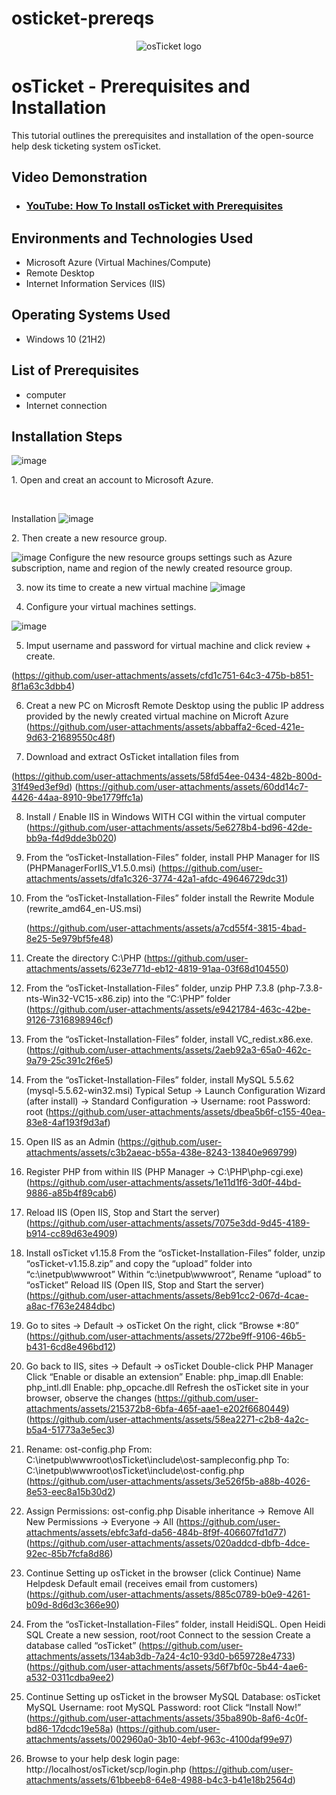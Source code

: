 # osticket-prereqs
<p align="center">
<img src="https://i.imgur.com/Clzj7Xs.png" alt="osTicket logo"/>
</p>

<h1>osTicket - Prerequisites and Installation</h1>
This tutorial outlines the prerequisites and installation of the open-source help desk ticketing system osTicket.<br />


<h2>Video Demonstration</h2>

- ### [YouTube: How To Install osTicket with Prerequisites](https://www.youtube.com)

<h2>Environments and Technologies Used</h2>

- Microsoft Azure (Virtual Machines/Compute)
- Remote Desktop
- Internet Information Services (IIS)

<h2>Operating Systems Used </h2>

- Windows 10</b> (21H2)

<h2>List of Prerequisites</h2>

- computer
- Internet connection


<h2>Installation Steps</h2>

 ![image](https://github.com/hughscode/osticket-prereqs/assets/147445518/f93981d0-89f9-40b1-8a60-f99c444b3f72)
<p>
1. Open and creat an account to Microsoft Azure.
</p>
<br />






Installation
 ![image](https://github.com/hughscode/osticket-prereqs/assets/147445518/79359a46-895f-498d-9125-4b408fa59f95)

<p>
2. Then create a new resource group.
  
 ![image](https://github.com/hughscode/osticket-prereqs/assets/147445518/fe95473c-fb08-4316-b2f4-4a8a1dbfb42c)
Configure the new resource groups settings such as Azure subscription, name and region of the newly created resource group.


3. now its time to create a new virtual machine
 ![image](https://github.com/hughscode/osticket-prereqs/assets/147445518/debf1236-2497-4175-a6ef-9294ff54fe08)


4. Configure your virtual machines settings.

![image](https://github.com/hughscode/osticket-prereqs/assets/147445518/d19968f3-ea49-464c-8c2e-7cbef8e7a6de)


5. Imput username and password for virtual machine and click review + create.

(https://github.com/user-attachments/assets/cfd1c751-64c3-475b-b851-8f1a63c3dbb4)


6. Creat a new PC on Microsft Remote Desktop using the public IP address provided by the newly created virtual machine on Microft Azure
(https://github.com/user-attachments/assets/abbaffa2-6ced-421e-9d63-21689550c48f)


7. Download and extract OsTicket intallation files from [
](https://docs.google.com/document/d/1DyjX8LeVU98LjhXO2t2K2F0aHywI2N9GD57T3taO5qo/edit?pli=1&tab=t.0)

(https://github.com/user-attachments/assets/58fd54ee-0434-482b-800d-31f49ed3ef9d)
(https://github.com/user-attachments/assets/60dd14c7-4426-44aa-8910-9be1779ffc1a)


8. Install / Enable IIS in Windows WITH CGI within the virtual computer
(https://github.com/user-attachments/assets/5e6278b4-bd96-42de-bb9a-f4d9dde3b020)


9. From the “osTicket-Installation-Files” folder, install PHP Manager for IIS (PHPManagerForIIS_V1.5.0.msi)
(https://github.com/user-attachments/assets/dfa1c326-3774-42a1-afdc-49646729dc31)


  10. From the “osTicket-Installation-Files” folder install the Rewrite Module (rewrite_amd64_en-US.msi)<p>
  (https://github.com/user-attachments/assets/a7cd55f4-3815-4bad-8e25-5e979bf5fe48)


11. Create the directory C:\PHP
(https://github.com/user-attachments/assets/623e771d-eb12-4819-91aa-03f68d104550)


12. From the “osTicket-Installation-Files” folder, unzip PHP 7.3.8 (php-7.3.8-nts-Win32-VC15-x86.zip) into the “C:\PHP” folder
(https://github.com/user-attachments/assets/e9421784-463c-42be-9126-7316898946cf)


13. From the “osTicket-Installation-Files” folder, install VC_redist.x86.exe.
(https://github.com/user-attachments/assets/2aeb92a3-65a0-462c-9a79-25c391c2f6e5)


14. From the “osTicket-Installation-Files” folder, install MySQL 5.5.62 (mysql-5.5.62-win32.msi)
Typical Setup ->
Launch Configuration Wizard (after install) ->
Standard Configuration ->
Username: root
Password: root
(https://github.com/user-attachments/assets/dbea5b6f-c155-40ea-83e8-4af193f9d3af)


15. Open IIS as an Admin
(https://github.com/user-attachments/assets/c3b2aeac-b55a-438e-8243-13840e969799)


16. Register PHP from within IIS (PHP Manager -> C:\PHP\php-cgi.exe)
(https://github.com/user-attachments/assets/1e11d1f6-3d0f-44bd-9886-a85b4f89cab6)


17. Reload IIS (Open IIS, Stop and Start the server)
(https://github.com/user-attachments/assets/7075e3dd-9d45-4189-b914-cc89d63e4909)


18. Install osTicket v1.15.8
From the “osTicket-Installation-Files” folder, unzip “osTicket-v1.15.8.zip” and copy the “upload” folder into “c:\inetpub\wwwroot”
Within “c:\inetpub\wwwroot”, Rename “upload” to “osTicket”
Reload IIS (Open IIS, Stop and Start the server)
(https://github.com/user-attachments/assets/8eb91cc2-067d-4cae-a8ac-f763e2484dbc)


19. Go to sites -> Default -> osTicket
On the right, click “Browse *:80”
(https://github.com/user-attachments/assets/272be9ff-9106-46b5-b431-6cd8e496bd12)


20. Go back to IIS, sites -> Default -> osTicket
Double-click PHP Manager
Click “Enable or disable an extension”
Enable: php_imap.dll
Enable: php_intl.dll
Enable: php_opcache.dll
Refresh the osTicket site in your browser, observe the changes
(https://github.com/user-attachments/assets/215372b8-6bfa-465f-aae1-e202f6680449)
(https://github.com/user-attachments/assets/58ea2271-c2b8-4a2c-b5a4-51773a3e5ec3)


21. Rename: ost-config.php
From: C:\inetpub\wwwroot\osTicket\include\ost-sampleconfig.php
To: C:\inetpub\wwwroot\osTicket\include\ost-config.php
(https://github.com/user-attachments/assets/3e526f5b-a88b-4026-8e53-eec8a15b30d2)


22. Assign Permissions: ost-config.php
Disable inheritance -> Remove All
New Permissions -> Everyone -> All
(https://github.com/user-attachments/assets/ebfc3afd-da56-484b-8f9f-406607fd1d77)
(https://github.com/user-attachments/assets/020addcd-dbfb-4dce-92ec-85b7fcfa8d86)


23. Continue Setting up osTicket in the browser (click Continue)
Name Helpdesk
Default email (receives email from customers)
(https://github.com/user-attachments/assets/885c0789-b0e9-4261-b09d-8d6d3c366e90)


24. From the “osTicket-Installation-Files” folder, install HeidiSQL.
Open Heidi SQL
Create a new session, root/root
Connect to the session
Create a database called “osTicket”
(https://github.com/user-attachments/assets/134ab3db-7a24-4c10-93d0-b659728e4733)
(https://github.com/user-attachments/assets/56f7bf0c-5b44-4ae6-a532-0311cdba9ee2)


25. Continue Setting up osTicket in the browser
MySQL Database: osTicket
MySQL Username: root
MySQL Password: root
Click “Install Now!”
(https://github.com/user-attachments/assets/35ba890b-8af6-4c0f-bd86-17dcdc19e58a)
(https://github.com/user-attachments/assets/002960a0-3b10-4ebf-963c-4100daf99e97)


26. Browse to your help desk login page: http://localhost/osTicket/scp/login.php
(https://github.com/user-attachments/assets/61bbeeb8-64e8-4988-b4c3-b41e18b2564d)

















</p>


